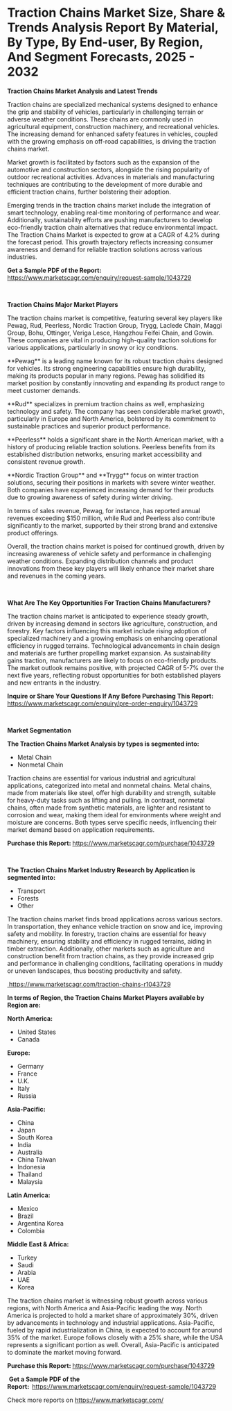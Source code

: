 <p><h1>Traction Chains Market Size, Share & Trends Analysis Report By Material, By Type, By End-user, By Region, And Segment Forecasts, 2025 - 2032</h1></p><p><strong>Traction Chains Market Analysis and Latest Trends</strong></p>
<p><p>Traction chains are specialized mechanical systems designed to enhance the grip and stability of vehicles, particularly in challenging terrain or adverse weather conditions. These chains are commonly used in agricultural equipment, construction machinery, and recreational vehicles. The increasing demand for enhanced safety features in vehicles, coupled with the growing emphasis on off-road capabilities, is driving the traction chains market.</p><p>Market growth is facilitated by factors such as the expansion of the automotive and construction sectors, alongside the rising popularity of outdoor recreational activities. Advances in materials and manufacturing techniques are contributing to the development of more durable and efficient traction chains, further bolstering their adoption.</p><p>Emerging trends in the traction chains market include the integration of smart technology, enabling real-time monitoring of performance and wear. Additionally, sustainability efforts are pushing manufacturers to develop eco-friendly traction chain alternatives that reduce environmental impact. The Traction Chains Market is expected to grow at a CAGR of 4.2% during the forecast period. This growth trajectory reflects increasing consumer awareness and demand for reliable traction solutions across various industries.</p></p>
<p><strong>Get a Sample PDF of the Report:&nbsp;</strong> <a href="https://www.marketscagr.com/enquiry/request-sample/1043729?utm_campaign=1950&utm_medium=2&utm_source=Github&utm_content=ia&utm_term=31032025&utm_id=traction-chains">https://www.marketscagr.com/enquiry/request-sample/1043729</a></p>
<p>&nbsp;</p>
<p><strong>Traction Chains Major Market Players</strong></p>
<p><p>The traction chains market is competitive, featuring several key players like Pewag, Rud, Peerless, Nordic Traction Group, Trygg, Laclede Chain, Maggi Group, Bohu, Ottinger, Veriga Lesce, Hangzhou Feifei Chain, and Gowin. These companies are vital in producing high-quality traction solutions for various applications, particularly in snowy or icy conditions.</p><p>**Pewag** is a leading name known for its robust traction chains designed for vehicles. Its strong engineering capabilities ensure high durability, making its products popular in many regions. Pewag has solidified its market position by constantly innovating and expanding its product range to meet customer demands.</p><p>**Rud** specializes in premium traction chains as well, emphasizing technology and safety. The company has seen considerable market growth, particularly in Europe and North America, bolstered by its commitment to sustainable practices and superior product performance.</p><p>**Peerless** holds a significant share in the North American market, with a history of producing reliable traction solutions. Peerless benefits from its established distribution networks, ensuring market accessibility and consistent revenue growth.</p><p>**Nordic Traction Group** and **Trygg** focus on winter traction solutions, securing their positions in markets with severe winter weather. Both companies have experienced increasing demand for their products due to growing awareness of safety during winter driving.</p><p>In terms of sales revenue, Pewag, for instance, has reported annual revenues exceeding $150 million, while Rud and Peerless also contribute significantly to the market, supported by their strong brand and extensive product offerings.</p><p>Overall, the traction chains market is poised for continued growth, driven by increasing awareness of vehicle safety and performance in challenging weather conditions. Expanding distribution channels and product innovations from these key players will likely enhance their market share and revenues in the coming years.</p></p>
<p>&nbsp;</p>
<p><strong>What Are The Key Opportunities For Traction Chains Manufacturers?</strong></p>
<p><p>The traction chains market is anticipated to experience steady growth, driven by increasing demand in sectors like agriculture, construction, and forestry. Key factors influencing this market include rising adoption of specialized machinery and a growing emphasis on enhancing operational efficiency in rugged terrains. Technological advancements in chain design and materials are further propelling market expansion. As sustainability gains traction, manufacturers are likely to focus on eco-friendly products. The market outlook remains positive, with projected CAGR of 5-7% over the next five years, reflecting robust opportunities for both established players and new entrants in the industry.</p></p>
<p><strong>Inquire or Share Your Questions If Any Before Purchasing This Report:</strong> <a href="https://www.marketscagr.com/enquiry/pre-order-enquiry/1043729?utm_campaign=1950&utm_medium=2&utm_source=Github&utm_content=ia&utm_term=31032025&utm_id=traction-chains">https://www.marketscagr.com/enquiry/pre-order-enquiry/1043729</a></p>
<p>&nbsp;</p>
<p><strong>Market Segmentation</strong></p>
<p><strong>The Traction Chains Market Analysis by types is segmented into:</strong></p>
<p><ul><li>Metal Chain</li><li>Nonmetal Chain</li></ul></p>
<p><p>Traction chains are essential for various industrial and agricultural applications, categorized into metal and nonmetal chains. Metal chains, made from materials like steel, offer high durability and strength, suitable for heavy-duty tasks such as lifting and pulling. In contrast, nonmetal chains, often made from synthetic materials, are lighter and resistant to corrosion and wear, making them ideal for environments where weight and moisture are concerns. Both types serve specific needs, influencing their market demand based on application requirements.</p></p>
<p><strong>Purchase this Report:&nbsp;</strong><a href="https://www.marketscagr.com/purchase/1043729?utm_campaign=1950&utm_medium=2&utm_source=Github&utm_content=ia&utm_term=31032025&utm_id=traction-chains">https://www.marketscagr.com/purchase/1043729</a></p>
<p>&nbsp;</p>
<p><strong>The Traction Chains Market Industry Research by Application is segmented into:</strong></p>
<p><ul><li>Transport</li><li>Forests</li><li>Other</li></ul></p>
<p><p>The traction chains market finds broad applications across various sectors. In transportation, they enhance vehicle traction on snow and ice, improving safety and mobility. In forestry, traction chains are essential for heavy machinery, ensuring stability and efficiency in rugged terrains, aiding in timber extraction. Additionally, other markets such as agriculture and construction benefit from traction chains, as they provide increased grip and performance in challenging conditions, facilitating operations in muddy or uneven landscapes, thus boosting productivity and safety.</p></p>
<p><a href="https://www.marketscagr.com/traction-chains-r1043729?utm_campaign=1950&utm_medium=2&utm_source=Github&utm_content=ia&utm_term=31032025&utm_id=traction-chains">&nbsp;https://www.marketscagr.com/traction-chains-r1043729</a></p>
<p><strong>In terms of Region, the Traction Chains Market Players available by Region are:</strong></p>
<p>
    <p> <strong> North America: </strong>
        <ul>
            <li>United States</li>
            <li>Canada</li>
        </ul>
        </p> 
    <p> <strong> Europe: </strong>
        <ul>
            <li>Germany</li>
            <li>France</li>
            <li>U.K.</li>
            <li>Italy</li>
            <li>Russia</li>
        </ul>
        </p> 
    <p> <strong> Asia-Pacific: </strong>
        <ul>
            <li>China</li>
            <li>Japan</li>
            <li>South Korea</li>
            <li>India</li>
            <li>Australia</li>
            <li>China Taiwan</li>
            <li>Indonesia</li>
            <li>Thailand</li>
            <li>Malaysia</li>
        </ul>
        </p> 
    <p> <strong> Latin America: </strong>
        <ul>
            <li>Mexico</li>
            <li>Brazil</li>
            <li>Argentina Korea</li>
            <li>Colombia</li>
        </ul>
        </p> 
    <p> <strong> Middle East & Africa: </strong>
        <ul>
            <li>Turkey</li>
            <li>Saudi</li>
            <li>Arabia</li>
            <li>UAE</li>
            <li>Korea</li>
        </ul>
    </p>
    </p>
<p><p>The traction chains market is witnessing robust growth across various regions, with North America and Asia-Pacific leading the way. North America is projected to hold a market share of approximately 30%, driven by advancements in technology and industrial applications. Asia-Pacific, fueled by rapid industrialization in China, is expected to account for around 35% of the market. Europe follows closely with a 25% share, while the USA represents a significant portion as well. Overall, Asia-Pacific is anticipated to dominate the market moving forward.</p></p>
<p><strong>Purchase this Report: </strong><a href="https://www.marketscagr.com/purchase/1043729?utm_campaign=1950&utm_medium=2&utm_source=Github&utm_content=ia&utm_term=31032025&utm_id=traction-chains">https://www.marketscagr.com/purchase/1043729</a></p>
<p>&nbsp;<strong>Get a Sample PDF of the Report:&nbsp;&nbsp;</strong><a href="https://www.marketscagr.com/enquiry/request-sample/1043729?utm_campaign=1950&utm_medium=2&utm_source=Github&utm_content=ia&utm_term=31032025&utm_id=traction-chains">https://www.marketscagr.com/enquiry/request-sample/1043729</a></p>
<p><strong></strong></p>
<p>Check more reports on <a href="https://www.marketscagr.com/?utm_campaign=1950&utm_medium=2&utm_source=Github&utm_content=ia&utm_term=31032025&utm_id=traction-chains">https://www.marketscagr.com/</a></p>